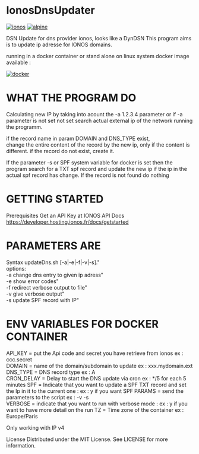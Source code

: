 # IonosDnsUpdater 

[![ionos](https://img.shields.io/static/v1?label=based_on&message=IonosApi&color=blue)](link=https://developer.hosting.ionos.fr/docs/dns,float="left")
 [![alpine](https://img.shields.io/static/v1?label=using&message=alpine&color=orange)](https://alpinelinux.org)

DSN Update for dns provider ionos, looks like a DynDSN 
This program aims is to update ip adresse for IONOS domains.

running in a docker container or stand alone on linux system
docker image available : 

[![docker](https://img.shields.io/static/v1?label=docker&message=dockerhub&color=green)](https://registry.hub.docker.com/r/goodlinux/ionosdnsupdater)

# WHAT THE PROGRAM DO
 
Calculating new IP by taking into acount the -a 1.2.3.4 parameter or if -a parameter is not set not set search actual external ip of the network running the programm.

if the record name in param DOMAIN and DNS_TYPE exist,  
change the entire content of the record by the new ip, only if the content is different. 
if the record do not exist, create it. 

If the parameter -s or SPF system variable for docker is set 
then the program search for a TXT spf record and update the new ip if the ip in the actual spf record has change.
If the record is not found do nothing
 
# GETTING STARTED
 
 Prerequisites
 Get an API Key at IONOS API Docs
 https://developer.hosting.ionos.fr/docs/getstarted
 
# PARAMETERS ARE
 
 Syntax updateDns.sh [-a|-e|-f|-v|-s]."  
   options:   
    -a	change dns entry to given ip adress"  
    -e	show error codes"  
    -f	redirect verbose output to file"  
    -v	give verbose output"  
    -s update SPF record with IP"  
 

# ENV VARIABLES FOR DOCKER CONTAINER  
 
 API_KEY =  put the Api code and secret you have retrieve from ionos  ex : ccc.secret   
 DOMAIN =   name of the domain/subdomain to update   ex : xxx.mydomain.ext  
 DNS_TYPE = DNS record type  ex : A  
 CRON_DELAY = Delay to start the DNS update via cron  ex : */5  for each 5 minutes
 SPF = Indicate that you want to update a SPF TXT record and set the Ip in it to the current one : ex : y if you want SPF
 PARAMS = send the parameters to the script ex : -v -s   
 VERBOSE = indicate that you want to run with verbose mode : ex : y if you want to have more detail on the run
 TZ =       Time zone of the container     ex : Europe/Paris  
  
 Only working with IP v4
  
 License
 Distributed under the MIT License. See LICENSE for more information.
